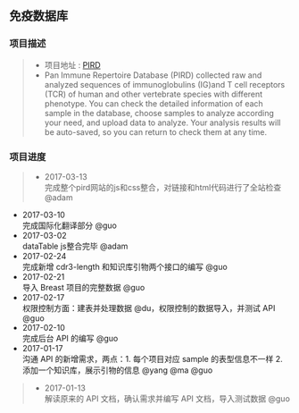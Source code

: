免疫数据库
------
###  项目描述 <br />
>* 项目地址 : [PIRD](http://172.17.10.19/pird/) <br />
>* Pan Immune Repertoire Database (PIRD) collected raw and analyzed sequences of immunoglobulins (IG)and T cell receptors (TCR)
of human and other vertebrate species with different phenotype. You can check the detailed information of each sample in the 
database, choose samples to analyze according your need, and upload data to analyze. Your analysis results will be auto-saved, 
so you can return to check them at any time.

### 项目进度
>* 2017-03-13  
完成整个pird网站的js和css整合，对链接和html代码进行了全站检查@adam
* 2017-03-10  
完成国际化翻译部分 @guo
* 2017-03-02  
dataTable js整合完毕 @adam
* 2017-02-24  
完成新增 cdr3-length 和知识库引物两个接口的编写 @guo
* 2017-02-21  
导入 Breast 项目的完整数据 @guo
* 2017-02-17  
权限控制方面：建表并处理数据 @du，权限控制的数据导入，并测试 API @guo
* 2017-02-10  
完成后台 API 的编写 @guo
* 2017-01-17  
沟通 API 的新增需求，两点：1. 每个项目对应 sample 的表型信息不一样 2. 添加一个知识库，展示引物的信息 @yang @ma @guo 
>* 2017-01-13  
解读原来的 API 文档，确认需求并编写 API 文档，导入测试数据 @guo
 
